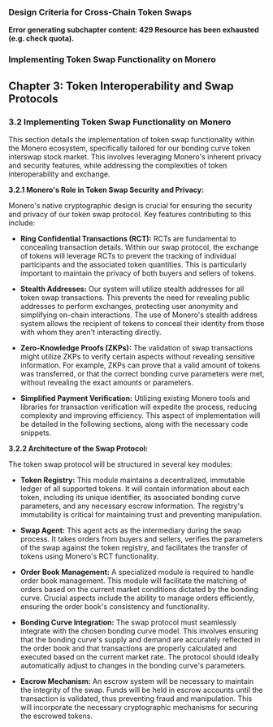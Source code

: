 
### Design Criteria for Cross-Chain Token Swaps

**Error generating subchapter content: 429 Resource has been exhausted (e.g. check quota).**

### Implementing Token Swap Functionality on Monero

## Chapter 3: Token Interoperability and Swap Protocols

### 3.2 Implementing Token Swap Functionality on Monero

This section details the implementation of token swap functionality within the Monero ecosystem, specifically tailored for our bonding curve token interswap stock market.  This involves leveraging Monero's inherent privacy and security features, while addressing the complexities of token interoperability and exchange.

**3.2.1  Monero's Role in Token Swap Security and Privacy:**

Monero's native cryptographic design is crucial for ensuring the security and privacy of our token swap protocol.  Key features contributing to this include:

* **Ring Confidential Transactions (RCT):** RCTs are fundamental to concealing transaction details.  Within our swap protocol, the exchange of tokens will leverage RCTs to prevent the tracking of individual participants and the associated token quantities.  This is particularly important to maintain the privacy of both buyers and sellers of tokens.

* **Stealth Addresses:**  Our system will utilize stealth addresses for all token swap transactions. This prevents the need for revealing public addresses to perform exchanges, protecting user anonymity and simplifying on-chain interactions.  The use of Monero's stealth address system allows the recipient of tokens to conceal their identity from those with whom they aren't interacting directly.

* **Zero-Knowledge Proofs (ZKPs):** The validation of swap transactions might utilize ZKPs to verify certain aspects without revealing sensitive information.  For example, ZKPs can prove that a valid amount of tokens was transferred, or that the correct bonding curve parameters were met, without revealing the exact amounts or parameters.

* **Simplified Payment Verification:** Utilizing existing Monero tools and libraries for transaction verification will expedite the process, reducing complexity and improving efficiency. This aspect of implementation will be detailed in the following sections, along with the necessary code snippets.


**3.2.2  Architecture of the Swap Protocol:**

The token swap protocol will be structured in several key modules:

* **Token Registry:**  This module maintains a decentralized, immutable ledger of all supported tokens. It will contain information about each token, including its unique identifier, its associated bonding curve parameters, and any necessary escrow information.  The registry's immutability is critical for maintaining trust and preventing manipulation.

* **Swap Agent:** This agent acts as the intermediary during the swap process.  It takes orders from buyers and sellers, verifies the parameters of the swap against the token registry, and facilitates the transfer of tokens using Monero's RCT functionality.

* **Order Book Management:** A specialized module is required to handle order book management.  This module will facilitate the matching of orders based on the current market conditions dictated by the bonding curve. Crucial aspects include the ability to manage orders efficiently, ensuring the order book's consistency and functionality.

* **Bonding Curve Integration:** The swap protocol must seamlessly integrate with the chosen bonding curve model. This involves ensuring that the bonding curve's supply and demand are accurately reflected in the order book and that transactions are properly calculated and executed based on the current market rate. The protocol should ideally automatically adjust to changes in the bonding curve's parameters.

* **Escrow Mechanism:**  An escrow system will be necessary to maintain the integrity of the swap. Funds will be held in escrow accounts until the transaction is validated, thus preventing fraud and manipulation. This will incorporate the necessary cryptographic mechanisms for securing the escrowed tokens.

